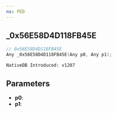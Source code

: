 ```yaml
---
ns: PED
---
```

## _0x56E58D4D118FB45E

```c
// 0x56E58D4D118FB45E
Any _0x56E58D4D118FB45E(Any p0, Any p1);
```

```
NativeDB Introduced: v1207
```

## Parameters
* **p0**:
* **p1**:
